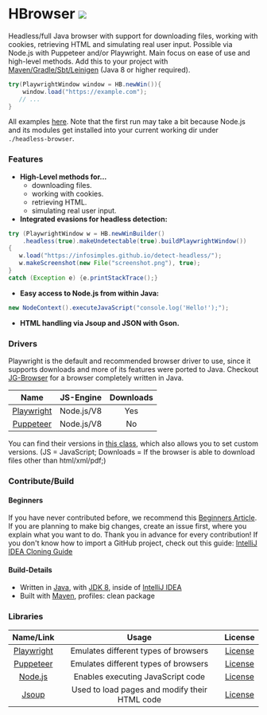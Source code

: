 # HBrowser [![](https://jitpack.io/v/Osiris-Team/HBrowser.svg)](https://jitpack.io/#Osiris-Team/HBrowser)

Headless/full Java browser with support for downloading files, working with cookies, retrieving HTML and simulating real user input. Possible via Node.js with Puppeteer and/or Playwright. Main focus on ease of use and high-level methods.
Add this to your project with [Maven/Gradle/Sbt/Leinigen](https://jitpack.io/#Osiris-Team/HBrowser/LATEST)
(Java 8 or higher required).

```java
try(PlaywrightWindow window = HB.newWin()){
    window.load("https://example.com");
   // ...   
}
```
All examples [here](src/test/java/examples).
Note that the first run may take a bit because Node.js and its modules get installed into your current working dir under `./headless-browser`.

### Features
 - **High-Level methods for...**
   - downloading files.
   - working with cookies.
   - retrieving HTML.
   - simulating real user input. 
 - **Integrated evasions for headless detection:**
 ```java
try (PlaywrightWindow w = HB.newWinBuilder()
     .headless(true).makeUndetectable(true).buildPlaywrightWindow())
{
    w.load("https://infosimples.github.io/detect-headless/");
    w.makeScreenshot(new File("screenshot.png"), true);
} 
catch (Exception e) {e.printStackTrace();}
 ```
 - **Easy access to Node.js from within Java:**
 ```java
 new NodeContext().executeJavaScript("console.log('Hello!');");
 ```
 - **HTML handling via Jsoup and JSON with Gson.**

### Drivers
Playwright is the default and recommended browser driver to use, since it supports downloads
and more of its features were ported to Java.
Checkout [JG-Browser](https://github.com/Osiris-Team/JG-Browser) for a browser completely written in Java.

| Name |    JS-Engine    | Downloads |
| :-----: |:---------------:| :-----:
| [Playwright](https://github.com/microsoft/playwright)|   Node.js/V8    | Yes | No |
| [Puppeteer](https://github.com/puppeteer/puppeteer) |   Node.js/V8    | No | No |

You can find their versions in [this class](https://github.com/Osiris-Team/HBrowser/blob/main/src/main/java/com/osiris/headlessbrowser/Versions.java),
which also allows you to set custom versions.
(JS = JavaScript; Downloads = If the browser is able to download files other than html/xml/pdf;)

### Contribute/Build

#### Beginners

If you have never contributed before, we recommend
this [Beginners Article](https://www.jetbrains.com/help/idea/contribute-to-projects.html). If you are planning to make
big changes, create an issue first, where you explain what you want to do. Thank you in advance for every contribution!
If you don't know how to import a GitHub project, check out this
guide: [IntelliJ IDEA Cloning Guide](https://blog.jetbrains.com/idea/2020/10/clone-a-project-from-github/)

#### Build-Details

- Written in [Java](https://java.com/),
  with [JDK 8](https://www.oracle.com/java/technologies/javase/javase-jdk8-downloads.html), inside
  of [IntelliJ IDEA](https://www.jetbrains.com/idea/)
- Built with [Maven](https://maven.apache.org/), profiles: clean package

### Libraries

| Name/Link | Usage | License |
| :-----: | :-----: | :-----: |
| [Playwright](https://github.com/microsoft/playwright) | Emulates different types of browsers | [License](https://github.com/microsoft/playwright/blob/master/LICENSE) |
| [Puppeteer](https://github.com/puppeteer/puppeteer) | Emulates different types of browsers  | [License](https://github.com/puppeteer/puppeteer/blob/main/LICENSE) |
| [Node.js](https://github.com/nodejs/node) | Enables executing JavaScript code | [License](https://github.com/nodejs/node/blob/master/LICENSE) |
| [Jsoup](https://github.com/jhy/jsoup)      | Used to load pages and modify their HTML code      |   [License](https://github.com/jhy/jsoup/blob/master/LICENSE) |
